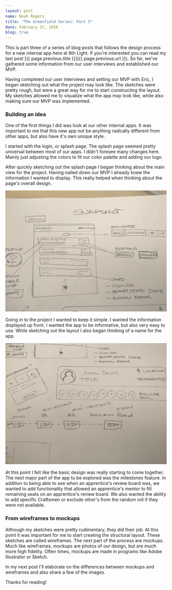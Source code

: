```yaml
---
layout: post
name: Noah Rogers
title: "The Greenfield Series: Part 3"
date: February 17, 2016
blog: true
---
```


This is part three of a series of blog posts that follows the design process for a new internal app here at 8th Light. If you're interested you can read my last post [{{ page.previous.title }}]({{ page.previous.url }}). So far, we've gathered some information from our user interviews and established our MVP.

Having completed our user interviews and setting our MVP with Eric, I began sketching out what the project may look like. The sketches were pretty rough, but were a great way for me to start constructing the layout. My sketches allowed me to visualize what the app may look like, while also making sure our MVP was implemented.

### Building an idea

One of the first things I did was look at our other internal apps. It was important to me that this new app not be anything radically different from other apps, but also have it's own unique style.

I started with the login, or splash page. The splash page seemed pretty universal between most of our apps. I didn't foresee many changes here. Mainly just adjusting the colors to fit our color palette and adding our logo.

After quickly sketching out the splash page I began thinking about the main view for the project. Having nailed down our MVP I already knew the information I wanted to display. This really helped when thinking about the page's overall design.

<div class="image-container">
  <img src="/assets/images/blog/project/wireframe1.jpg">
</div>

Going in to the project I wanted to keep it simple. I wanted the information displayed up front. I wanted the app to be informative, but also very easy to use. While sketching out the layout I also began thinking of a name for the app.

<div class="image-container">
  <img src="/assets/images/blog/project/wireframe2.jpg">
</div>

At this point I felt like the basic design was really starting to come together. The next major part of the app to be explored was the milestones feature. In addition to being able to see when an apprentice's review board was, we wanted to add functionality that allowed an apprentice's mentor to fill remaining seats on an apprentice's review board. We also wanted the ability to add specific Craftsmen or exclude other's from the random roll if they were not available.

### From wireframes to mockups

Although my sketches were pretty rudimentary, they did their job. At this point it was important for me to start creating the structural layout. These sketches are called wireframes. The next part of the process are mockups. Much like wireframes, mockups are photos of our design, but are much more high fidelity. Often times, mockups are made in programs like Adobe Illustrator or Sketch.

In my next post I'll elaborate on the differences between mockups and wireframes and also share a few of the images.

Thanks for reading!
